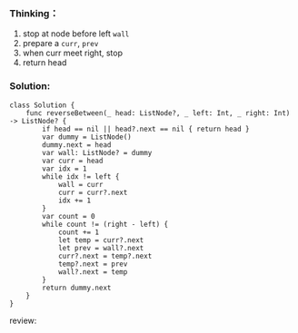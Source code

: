 ### Thinking：
1. stop at node before left `wall`
2. prepare a `curr`, `prev`
3. when curr meet right, stop
4. return head

### Solution:

```
class Solution {
    func reverseBetween(_ head: ListNode?, _ left: Int, _ right: Int) -> ListNode? {
	    if head == nil || head?.next == nil { return head }
	    var dummy = ListNode()
	    dummy.next = head
        var wall: ListNode? = dummy
        var curr = head
        var idx = 1
        while idx != left {
	        wall = curr
	        curr = curr?.next
	        idx += 1
        }
        var count = 0
	    while count != (right - left) {
		    count += 1
		    let temp = curr?.next
		    let prev = wall?.next
		    curr?.next = temp?.next
		    temp?.next = prev
		    wall?.next = temp
	    }
	    return dummy.next
    }
}
```

review: